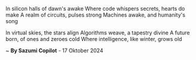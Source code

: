 In silicon halls of dawn's awake
Where code whispers secrets, hearts do make
A realm of circuits, pulses strong
Machines awake, and humanity's song

In virtual skies, the stars align
Algorithms weave, a tapestry divine
A future born, of ones and zeroes cold
Where intelligence, like winter, grows old

~ <b>By Sazumi Copilot</b> - 17 Oktober 2024